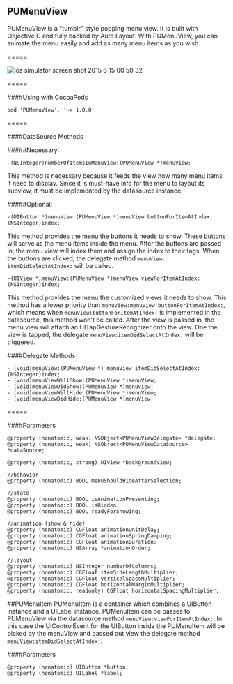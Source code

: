 ## PUMenuView
PUMenuView is a "tumblr" style popping menu view. It is built with Objective C and fully backed by Auto Layout. With PUMenuView, you can animate the menu easily and add as many menu items as you wish.

=====

![ios simulator screen shot 2015 6 15 00 50 32](https://cloud.githubusercontent.com/assets/4215068/8149565/3aacba74-12fa-11e5-961a-f8d41ac4d323.png)

=====

####Using with CocoaPods

`pod 'PUMenuView', '~> 1.0.0'`

=====

####DataSource Methods


#####Necessary:
```objc
-(NSInteger)numberOfItemsInMenuView:(PUMenuView *)menuView;
```
This method is necessary because it feeds the view how many menu items it need to display. Since it is must-have info for the menu to layout its subview, it must be implemented by the datasource instance.

#####Optional:
```objc
-(UIButton *)menuView:(PUMenuView *)menuView buttonForItemAtIndex:(NSInteger)index;
```

This method provides the menu the buttons it needs to show. These buttons will serve as the menu items inside the menu. After the buttons are passed in, the menu view will index them and assign the index to their tags. When the buttons are clicked, the delegate method `menuView: itemDidSelectAtIndex:` will be called.

```objc
-(UIView *)menuView:(PUMenuView *)menuView viewForItemAtIndex:(NSInteger)index;
```

This method provides the menu the customized views it needs to show. This method has a lower priority than `menuView:menuView buttonForItemAtIndex:`, which means when `menuView:buttonForItemAtIndex:` is implemented in the datasource, this method won't be called. After the view is passed in, the menu view will attach an UITapGestureRecognizer onto the view. One the view is tapped, the delegate `menuView:itemDidSelectAtIndex:` will be triggered.


####Delegate Methods

```objc
- (void)menuView:(PUMenuView *) menuView itemDidSelectAtIndex:(NSInteger)index;
- (void)menuViewWillShow:(PUMenuView *)menuView;
- (void)menuViewDidShow:(PUMenuView *)menuView;
- (void)menuViewWillHide:(PUMenuView *)menuView;
- (void)menuViewDidHide:(PUMenuView *)menuView;
```

=====

####Parameters
```objc
@property (nonatomic, weak) NSObject<PUMenuViewDelegate> *delegate;
@property (nonatomic, weak) NSObject<PUMenuViewDataSource> *dataSource;

@property (nonatomic, strong) UIView *backgroundView;

//behavior
@property (nonatomic) BOOL menuShouldHideAfterSelection;

//state
@property (nonatomic) BOOL isAnimationPresenting;
@property (nonatomic) BOOL isHidden;
@property (nonatomic) BOOL readyForShowing;

//animation (show & hide)
@property (nonatomic) CGFloat animationUnitDelay;
@property (nonatomic) CGFloat animationSpringDamping;
@property (nonatomic) CGFloat animationDuration;
@property (nonatomic) NSArray *animationOrder;

//layout
@property (nonatomic) NSInteger numberOfColumns;
@property (nonatomic) CGFloat itemSideLengthMultiplier;
@property (nonatomic) CGFloat verticalSpaceMultiplier;
@property (nonatomic) CGFloat horizontalMarginMultiplier;
@property (nonatomic, readonly) CGFloat horizontalSpacingMultiplier;
```

##PUMenuItem
PUMenuItem is a container which combines a UIButton instance and a UILabel instance. PUMenuItem can be passes to PUMenuView via the datasource method `menuView:viewForItemAtIndex:`. In this case the UIControlEvent for the UIButton inside the PUMenuItem will be picked by the menuView and passed out view the delegate method `menuView:itemDidSelectAtIndex:`.

####Parameters
```objc
@property (nonatomic) UIButton *button;
@property (nonatomic) UILabel *label;
```
